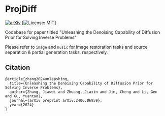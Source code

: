# ProjDiff
[![arXiv](https://img.shields.io/badge/arXiv-2411.02465-b31b1b.svg)](https://arxiv.org/abs/2411.02465) [![License: MIT](https://img.shields.io/badge/License-MIT-yellow.svg)]

Codebase for paper tiltled "Unleashing the Denoising Capability of Diffusion Prior for Solving Inverse Problems"

Please refer to `image` and `music` for image restoration tasks and source separation & partial generation tasks, respectively.



## Citation

```
@article{zhang2024unleashing,
  title={Unleashing the Denoising Capability of Diffusion Prior for Solving Inverse Problems},
  author={Zhang, Jiawei and Zhuang, Jiaxin and Jin, Cheng and Li, Gen and Gu, Yuantao},
  journal={arXiv preprint arXiv:2406.06959},
  year={2024}
}
```

